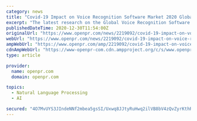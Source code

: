 ```yaml
---
category: news
title: "Covid-19 Impact on Voice Recognition Software Market 2020 Global Technology, Development, Trends and Forecasts to 2026"
excerpt: "The latest research on the Global Voice Recognition Software Market has displayed an overview of the industry with an in-depth observation. The report defines the service and product along with its various applications in various end-user industries."
publishedDateTime: 2020-12-30T11:54:00Z
originalUrl: "https://www.openpr.com/news/2219092/covid-19-impact-on-voice-recognition-software-market-2020"
webUrl: "https://www.openpr.com/news/2219092/covid-19-impact-on-voice-recognition-software-market-2020"
ampWebUrl: "https://www.openpr.com/amp/2219092/covid-19-impact-on-voice-recognition-software-market-2020"
cdnAmpWebUrl: "https://www-openpr-com.cdn.ampproject.org/c/s/www.openpr.com/amp/2219092/covid-19-impact-on-voice-recognition-software-market-2020"
type: article

provider:
  name: openpr.com
  domain: openpr.com

topics:
  - Natural Language Processing
  - AI

secured: "4O7MvUYS3JIndeNNf2mbea5gsSI/Uxwq8JJtyRuHwq2ilVB8bV4zQvZyrKthRSesQQ0JDfOELwXxUfHQYjtORi8mLJ9pjUuAvWBHNB+WPyfi/BzGI7Qxxl0cKWL7w/EZdiulXvXwgdEOI0v/V+JHc0Oc0IHeSNxqNe6Z3lZOaMYdCiSt+AUaq7UPrNsf5XOqKiApDUS/9pAtMCYwHbzhm42WvcC8Tj736Blxb6kkT+wHo/dxCmrFlUKbX4n/ATSEd0qjFj6NzcWxVMAh3ky8yCsXhe3SYLKMMYcnXhlFGQiI9BdtLt4g2GVkUlJDmlql4u1lhq7yw5X3SIddidCL2rWSGUTN0KyySz5EjreWztg=;cMcFAqGZ1myv9ZaI6Pt3Ug=="
---
```


